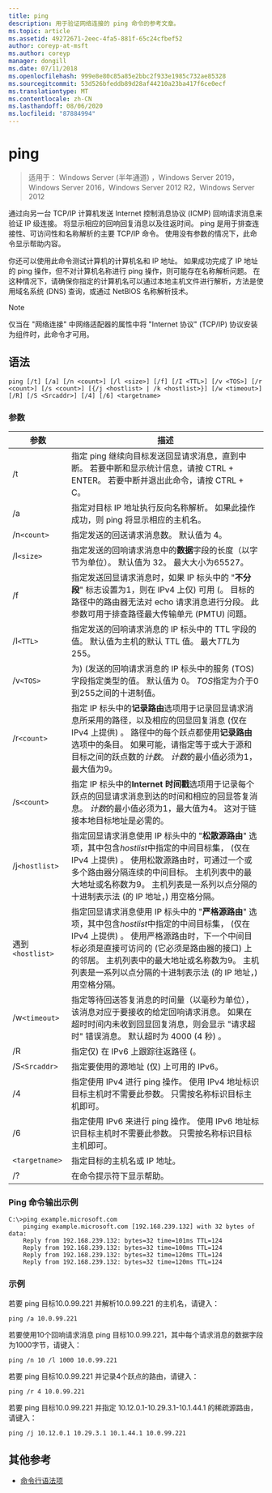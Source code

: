 ```yaml
---
title: ping
description: 用于验证网络连接的 ping 命令的参考文章。
ms.topic: article
ms.assetid: 49272671-2eec-4fa5-881f-65c24cfbef52
author: coreyp-at-msft
ms.author: coreyp
manager: dongill
ms.date: 07/11/2018
ms.openlocfilehash: 999e8e80c85a85e2bbc2f933e1985c732ae85328
ms.sourcegitcommit: 53d526bfeddb89d28af44210a23ba417f6ce0ecf
ms.translationtype: MT
ms.contentlocale: zh-CN
ms.lasthandoff: 08/06/2020
ms.locfileid: "87884994"
---
```

# <a name="ping"></a>ping

> 适用于： Windows Server (半年通道) ，Windows Server 2019，Windows Server 2016，Windows Server 2012 R2，Windows Server 2012

通过向另一台 TCP/IP 计算机发送 Internet 控制消息协议 (ICMP) 回响请求消息来验证 IP 级连接。 将显示相应的回响回复消息以及往返时间。 ping 是用于排查连接性、可访问性和名称解析的主要 TCP/IP 命令。 使用没有参数的情况下，此命令显示帮助内容。

你还可以使用此命令测试计算机的计算机名和 IP 地址。 如果成功完成了 IP 地址的 ping 操作，但不对计算机名称进行 ping 操作，则可能存在名称解析问题。 在这种情况下，请确保你指定的计算机名可以通过本地主机文件进行解析，方法是使用域名系统 (DNS) 查询，或通过 NetBIOS 名称解析技术。

> [!NOTE]
> 仅当在 "网络连接" 中网络适配器的属性中将 "Internet 协议" (TCP/IP) 协议安装为组件时，此命令才可用。

## <a name="syntax"></a>语法

```
ping [/t] [/a] [/n <count>] [/l <size>] [/f] [/I <TTL>] [/v <TOS>] [/r <count>] [/s <count>] [{/j <hostlist> | /k <hostlist>}] [/w <timeout>] [/R] [/S <Srcaddr>] [/4] [/6] <targetname>
```

### <a name="parameters"></a>参数

| 参数 | 描述 |
|--|--|
| /t  | 指定 ping 继续向目标发送回显请求消息，直到中断。 若要中断和显示统计信息，请按 CTRL + ENTER。 若要中断并退出此命令，请按 CTRL + C。 |
| /a | 指定对目标 IP 地址执行反向名称解析。 如果此操作成功，则 ping 将显示相应的主机名。 |
| /n`<count>` | 指定发送的回送请求消息数。 默认值为 4。 |
| /l`<size>` | 指定发送的回响请求消息中的**数据**字段的长度（以字节为单位）。 默认值为 32。 最大大小为65527。 |
| /f | 指定发送回显请求消息时，如果 IP 标头中的 "**不分段**" 标志设置为1，则在 IPv4 上仅) 可用 (。 目标的路径中的路由器无法对 echo 请求消息进行分段。 此参数可用于排查路径最大传输单元 (PMTU) 问题。 |
| /I`<TTL>` | 指定发送的回响请求消息的 IP 标头中的 TTL 字段的值。 默认值为主机的默认 TTL 值。 最大*TTL*为255。 |
| /v`<TOS>` | 为)  (发送的回响请求消息的 IP 标头中的服务 (TOS) 字段指定类型的值。 默认值为 0。 *TOS*指定为介于0到255之间的十进制值。 |
| /r`<count>` | 指定 IP 标头中的**记录路由**选项用于记录回显请求消息所采用的路径，以及相应的回显回复消息 (仅在 IPv4 上提供) 。 路径中的每个跃点都使用**记录路由**选项中的条目。 如果可能，请指定等于或大于源和目标之间的跃点数的*计数*。 *计数*的最小值必须为1，最大值为9。 |
| /s`<count>` | 指定 IP 标头中的**Internet 时间戳**选项用于记录每个跃点的回显请求消息到达的时间和相应的回显答复消息。 *计数*的最小值必须为1，最大值为4。 这对于链接本地目标地址是必需的。 |
| /j`<hostlist>` | 指定回显请求消息使用 IP 标头中的 "**松散源路由**" 选项，其中包含*hostlist*中指定的中间目标集， (仅在 IPv4 上提供) 。 使用松散源路由时，可通过一个或多个路由器分隔连续的中间目标。 主机列表中的最大地址或名称数为9。 主机列表是一系列以点分隔的十进制表示法 (的 IP 地址，) 用空格分隔。 |
| 遇到`<hostlist>` | 指定回显请求消息使用 IP 标头中的 "**严格源路由**" 选项，其中包含*hostlist*中指定的中间目标集， (仅在 IPv4 上提供) 。 使用严格源路由时，下一个中间目标必须是直接可访问的 (它必须是路由器的接口) 上的邻居。 主机列表中的最大地址或名称数为9。 主机列表是一系列以点分隔的十进制表示法 (的 IP 地址，) 用空格分隔。 |
| /w`<timeout>` | 指定等待回送答复消息的时间量（以毫秒为单位），该消息对应于要接收的给定回响请求消息。 如果在超时时间内未收到回显回复消息，则会显示 "请求超时" 错误消息。 默认超时为 4000 (4 秒) 。 |
| /R | 指定仅) 在 IPv6 上跟踪往返路径 (。 |
| /S`<Srcaddr>` | 指定要使用的源地址 (仅) 上可用的 IPv6。 |
| /4 | 指定使用 IPv4 进行 ping 操作。 使用 IPv4 地址标识目标主机时不需要此参数。 只需按名称标识目标主机即可。 |
| /6 | 指定使用 IPv6 来进行 ping 操作。 使用 IPv6 地址标识目标主机时不需要此参数。 只需按名称标识目标主机即可。 |
| `<targetname>` | 指定目标的主机名或 IP 地址。 |
| /? | 在命令提示符下显示帮助。 |

### <a name="example-of-the-ping-command-output"></a>Ping 命令输出示例

```
C:\>ping example.microsoft.com
    pinging example.microsoft.com [192.168.239.132] with 32 bytes of data:
    Reply from 192.168.239.132: bytes=32 time=101ms TTL=124
    Reply from 192.168.239.132: bytes=32 time=100ms TTL=124
    Reply from 192.168.239.132: bytes=32 time=120ms TTL=124
    Reply from 192.168.239.132: bytes=32 time=120ms TTL=124
```

### <a name="examples"></a>示例

若要 ping 目标10.0.99.221 并解析10.0.99.221 的主机名，请键入：

```
ping /a 10.0.99.221
```

若要使用10个回响请求消息 ping 目标10.0.99.221，其中每个请求消息的数据字段为1000字节，请键入：

```
ping /n 10 /l 1000 10.0.99.221
```

若要 ping 目标10.0.99.221 并记录4个跃点的路由，请键入：

```
ping /r 4 10.0.99.221
```

若要 ping 目标10.0.99.221 并指定 10.12.0.1-10.29.3.1-10.1.44.1 的稀疏源路由，请键入：

```
ping /j 10.12.0.1 10.29.3.1 10.1.44.1 10.0.99.221
```

## <a name="additional-references"></a>其他参考

- [命令行语法项](command-line-syntax-key.md)
